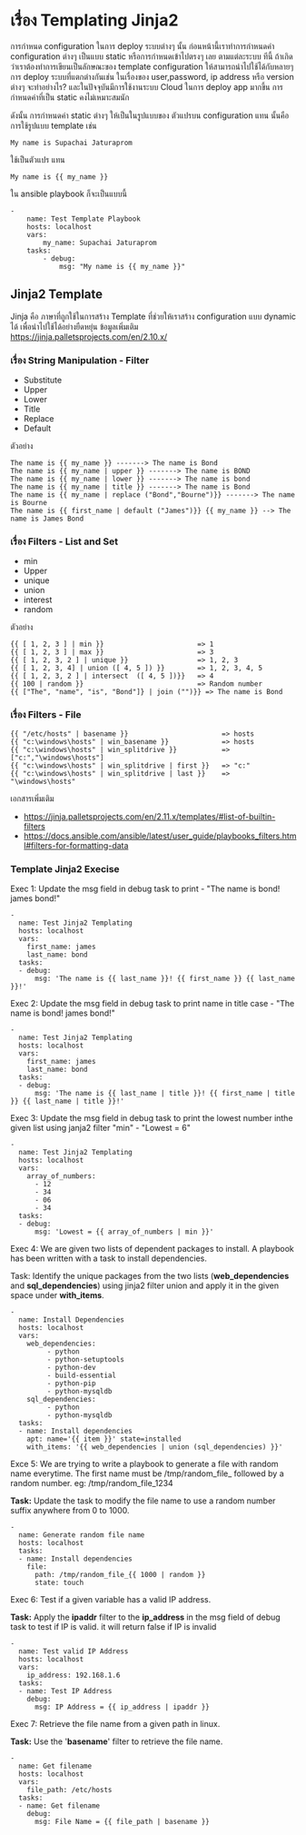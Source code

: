 # เรื่อง Templating Jinja2

การกำหนด configuration ในการ deploy ระบบต่างๆ นั้น ก่อนหน้านี้เราทำการกำหนดค่า configuration ต่างๆ เป็นแบบ static หรือการกำหนดเข้าไปตรงๆ เลย ตามแต่ละระบบ ทีนี้ ถ้าเกิดว่าเราต้องทำการเขียนเป็นลักษณะของ template configuration ให้สามารถนำไปใช้ได้กับหลายๆ การ deploy ระบบที่แตกต่างกันเช่น ในเรื่องของ user,password, ip address หรือ version ต่างๆ จะทำอย่างไร? และในปัจจุบันมีการใช้งานระบบ Cloud ในการ deploy app มากขึ้น การกำหนดค่าที่เป็น static คงไม่เหมาะสมนัก

ดังนั้น การกำหนดค่า static ต่างๆ ให้เป็นในรูปแบบของ ตัวแปรบน configuration แทน นั้นคือ การใช้รูปแบบ template เช่น

```
My name is Supachai Jaturaprom
```
ใช้เป็นตัวแปร แทน
```
My name is {{ my_name }}
```

ใน ansible playbook ก็จะเป็นแบบนี้
```
-
    name: Test Template Playbook
    hosts: localhost
    vars:
        my_name: Supachai Jaturaprom
    tasks:
        - debug: 
            msg: "My name is {{ my_name }}"
```

## Jinja2 Template

Jinja คือ ภาษาที่ถูกใช้ในการสร้าง Template ที่ช่วยให้เราสร้าง configuration แบบ dynamic ได้ เพื่อนำไปใช้ได้อย่างยืดหยุ่น ข้อมูลเพิ่มเติม https://jinja.palletsprojects.com/en/2.10.x/

### เรื่อง String Manipulation - Filter

- Substitute
- Upper
- Lower
- Title
- Replace
- Default

ตัวอย่าง
```
The name is {{ my_name }} -------> The name is Bond
The name is {{ my_name | upper }} -------> The name is BOND
The name is {{ my_name | lower }} -------> The name is bond
The name is {{ my_name | title }} -------> The name is Bond 
The name is {{ my_name | replace ("Bond","Bourne")}} -------> The name is Bourne
The name is {{ first_name | default ("James")}} {{ my_name }} --> The name is James Bond
```

### เรื่อง Filters - List and Set

- min
- Upper
- unique
- union
- interest
- random

ตัวอย่าง
```
{{ [ 1, 2, 3 ] | min }}                       => 1
{{ [ 1, 2, 3 ] | max }}                       => 3
{{ [ 1, 2, 3, 2 ] | unique }}                 => 1, 2, 3
{{ [ 1, 2, 3, 4] | union ([ 4, 5 ]) }}        => 1, 2, 3, 4, 5
{{ [ 1, 2, 3, 2 ] | intersect  ([ 4, 5 ])}}   => 4
{{ 100 | random }}                            => Random number
{{ ["The", "name", "is", "Bond"]} | join ("")}} => The name is Bond
```

### เรื่อง Filters - File


```
{{ "/etc/hosts" | basename }}                       => hosts
{{ "c:\windows\hosts" | win_basename }}             => hosts
{{ "c:\windows\hosts" | win_splitdrive }}           => ["c:","\windows\hosts"]
{{ "c:\windows\hosts" | win_splitdrive | first }}   => "c:"
{{ "c:\windows\hosts" | win_splitdrive | last }}    => "\windows\hosts"
```

เอกสารเพิ่มเติม 
- https://jinja.palletsprojects.com/en/2.11.x/templates/#list-of-builtin-filters
- https://docs.ansible.com/ansible/latest/user_guide/playbooks_filters.html#filters-for-formatting-data

### Template Jinja2 Execise 

Exec 1:  Update the msg field in debug task to print - "The name is bond! james bond!" 
```
-
  name: Test Jinja2 Templating
  hosts: localhost
  vars:
    first_name: james
    last_name: bond
  tasks:
  - debug:
      msg: 'The name is {{ last_name }}! {{ first_name }} {{ last_name }}!'
```

Exec 2: Update the msg field in debug task to print name in title case - "The name is bond! james bond!"

```
-
  name: Test Jinja2 Templating
  hosts: localhost
  vars:
    first_name: james
    last_name: bond
  tasks:
  - debug:
      msg: 'The name is {{ last_name | title }}! {{ first_name | title }} {{ last_name | title }}!'

```

Exec 3: Update the msg field in debug task to print the lowest number inthe given list using janja2 filter "min" - "Lowest = 6"
```
-
  name: Test Jinja2 Templating
  hosts: localhost
  vars:
    array_of_numbers:
      - 12
      - 34
      - 06
      - 34
  tasks:
  - debug:
      msg: 'Lowest = {{ array_of_numbers | min }}'
```

Exec 4: We are given two lists of dependent packages to install. A playbook has been written with a task to install dependencies.

Task: Identify the unique packages from the two lists (<b>web_dependencies</b> and <b>sql_dependencies</b>) using jinja2 filter union and apply it in the given space under <b>with_items</b>.
```
-
  name: Install Dependencies
  hosts: localhost
  vars:
    web_dependencies:
         - python
         - python-setuptools
         - python-dev
         - build-essential
         - python-pip
         - python-mysqldb
    sql_dependencies:
         - python
         - python-mysqldb
  tasks:
  - name: Install dependencies
    apt: name='{{ item }}' state=installed
    with_items: '{{ web_dependencies | union (sql_dependencies) }}'
```

Exce 5: We are trying to write a playbook to generate a file with random name everytime. The first name must be /tmp/random_file_ followed by a random number. eg: /tmp/random_file_1234

<b>Task:</b> Update the task to modify the file name to use a random number suffix anywhere from 0 to 1000.

```
-
  name: Generate random file name
  hosts: localhost
  tasks:
  - name: Install dependencies
    file:
      path: /tmp/random_file_{{ 1000 | random }}
      state: touch
```

Exec 6: Test if a given variable has a valid IP address.

<b>Task:</b> Apply the <b>ipaddr</b> filter to the <b>ip_address</b> in the msg field of debug task to test if IP is valid. it will return false if IP is invalid

```
-
  name: Test valid IP Address
  hosts: localhost
  vars:
    ip_address: 192.168.1.6
  tasks:
  - name: Test IP Address
    debug:
      msg: IP Address = {{ ip_address | ipaddr }}
```

Exec 7: Retrieve the file name from a given path in linux.

<b>Task:</b> Use the '<b>basename</b>' filter to retrieve the file name.

```
-
  name: Get filename
  hosts: localhost
  vars:
    file_path: /etc/hosts
  tasks:
  - name: Get filename
    debug:
      msg: File Name = {{ file_path | basename }}
```